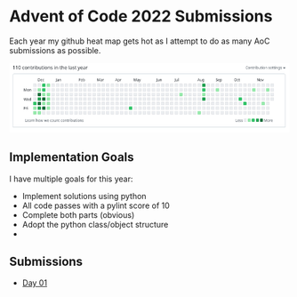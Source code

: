 # Advent of Code 2022 Submissions

Each year my github heat map gets hot as I attempt to do as many AoC submissions as possible. 

![Github Heat Map](images/github-heatmap-2022.png)

## Implementation Goals

I have multiple goals for this year:
- Implement solutions using python
- All code passes with a pylint score of 10
- Complete both parts (obvious)
- Adopt the python class/object structure
- 


## Submissions
- [Day 01](./day01)
